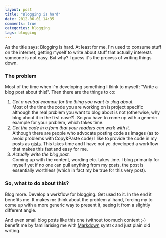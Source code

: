 ```yaml
---
layout: post
title: "Blogging is hard"
date: 2012-06-01 14:35
comments: true
categories: blogging
tags: blogging
---
```


As the title says: Blogging is hard. At least for me. I'm used to consume stuff on the internet, getting myself to write about stuff that actually interests someone is not easy.
But why? I guess it's the process of writing things down. 

### The problem

Most of the time when I'm developing something I think to myself: "Write a blog post about this!". Then there are the things to do:

1. _Get a neutral example for the thing you want to blog about._  
Most of the time the code you are working on is project specific although the real problem you want to blog about is not (otherwise, why blog about it in the first case?). So you have to come up with a generic example for your problem, which takes time.
2. _Get the code in a form that your readers can work with it._  
Although there are people who advocate posting code as images (as to avoid problems with Copy&Paste code) I like to provide the code in my posts as [gists](https://gist.github.com/). This takes time and I have not yet developed a workflow that makes this fast and easy for me.
3. _Actually write the blog post._  
Coming up with the content, wording etc. takes time. I blog primarily for myself yet if no one can pull anything from my posts, the post is essentially worthless (which in fact my be true for this very post).

### So, what to do about this?

Blog more. Develop a workflow for blogging. Get used to it. In the end it benefits me. It makes me think about the problem at hand, forcing my to come up with a more generic way to present it, seeing it from a slightly different angle.

And even small blog posts like this one (without too much content ;-) benefit me by familiarising me with [Markdown](http://daringfireball.net/projects/markdown/) syntax and just plain old writing.